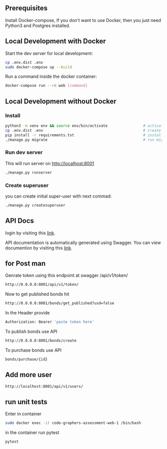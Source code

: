 ## Prerequisites

Install Docker-compose, If you don't want to use Docker, then you just need Python3 and Postgres installed.

## Local Development with Docker

Start the dev server for local development:

```bash
cp .env.dist .env
sudo docker-compose up --build
```

Run a command inside the docker container:

```bash
docker-compose run --rm web [command]
```

## Local Development without Docker

### Install

```bash
python3 -m venv env && source env/bin/activate                # activate venv
cp .env.dist .env                                             # create .env file and fill-in DB info
pip install -r requirements.txt                               # install py requirements
./manage.py migrate                                           # run migrations
```

### Run dev server

This will run server on [http://localhost:8001](http://localhost:8001)

```bash
./manage.py runserver
```

### Create superuser

you can create initial super-user with next commad:

```bash
./manage.py createsuperuser
```

## API Docs
login by visiting this [link](http://localhost:8001). 

API documentation is automatically generated using Swagger. You can view documention by visiting this [link](http://localhost:8001/docs).


## for Post man
Genrate token using this endpoint at swagger
/api/v1/token/
```bash
http://0.0.0.0:8001/api/v1/token/
```

Now to get published bonds hit 

```bash
http://0.0.0.0:8001/bonds/get_published?usd=false
```
In the Header provide 
```bash
Authorization: Bearer 'paste token here'
```

To publish bonds use API

```bash
http://0.0.0.0:8001/bonds/create
```

To purchase bonds use API

```bash
bonds/purchase/{id}
```

## Add more user

```bash
http://localhost:8001/api/v1/users/
```
## run unit tests
Enter in container 
```bash
sudo docker exec -it code-graphers-assessment-web-1 /bin/bash

```

in the container run pytest

```bash
pytest
```
